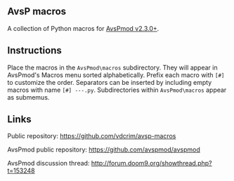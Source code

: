AvsP macros
-----------

A collection of Python macros for [AvsPmod v2.3.0+](https://github.com/avspmod/avspmod). 

Instructions
------------

Place the macros in the `AvsPmod\macros` subdirectory. They will appear in 
AvsPmod's Macros menu sorted alphabetically. Prefix each macro with `[#]` 
to customize the order. Separators can be inserted by including empty macros 
with name `[#] ---.py`. Subdirectories within `AvsPmod\macros` appear as 
submemus.

Links
-----

Public repository: <https://github.com/vdcrim/avsp-macros>

AvsPmod public repository: <https://github.com/avspmod/avspmod>

AvsPmod discussion thread: <http://forum.doom9.org/showthread.php?t=153248>
